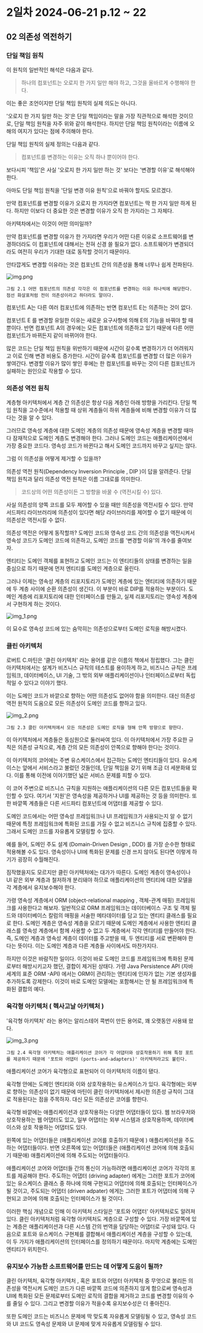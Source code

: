# 2일차 2024-06-21  p.12 ~ 22

##  02 의존성 역전하기

### 단일 책임 원칙

이 원칙의 일반적인 해석은 다음과 같다. 

> 하나의 컴포넌트는 오로지 한 가지 일만 해야 하고, 그것을 올바르게 수행해야 한다.

이는 좋은 조언이지만 단일 책임 원칙의 실제 의도는 아니다. 

'오로지 한 가지 일만 하는 것'은 단일 책임이라는 말을 가장 직관적으로 해석한 것이므로, 단일 책임 원칙을 자주 위와 같이 해석한다.
하지만 단일 책임 원칙이라는 이름에 오해의 여지가 있다는 점에 주의해야 한다. 

단일 책임 원칙의 실제 정의는 다음과 같다. 

> 컴포넌트를 변경하는 이유는 오직 하나 뿐이어야 한다.

보다시피 '책임'은 사실 '오로지 한 가지 일만 하는 것' 보다는 '변경할 이유'로 해석해야 한다. 

아마도 단일 책임 원칙을 '단일 변경 이유 원칙'으로 바꿔야 할지도 모르겠다.

만약 컴포넌트를 변경할 이유가 오로지 한 가지라면 컴포넌트는 딱 한 가지 일만 하게 된다. 하지만 이보다 더 중요한 것은 변경할 이유가 오직 한 가지라는
그 자체다.

아키텍차에서는 이것이 어떤 의미일까?

만약 컴포넌트를 변경할 이유가 한 가지라면 우리가 어떤 다른 이유로 소프트웨어를 변경하더라도 이 컴포넌트에 대해서는 전혀 신경 쓸 필요가 없다.
소프트웨어가 변경되더라도 여전히 우리가 기대한 대로 동작할 것이기 때문이다.

안타깝게도 변경할 이유라는 것은 컴포넌트 간의 의존성을 통해 너무나 쉽게 전파된다. 

![img.png](img.png)

`그림 2.1 어떤 컴포넌트의 의존성 각각은 이 컴포넌트를 변경하는 이유 하나씩에 해당한다. 점선 화살표처럼 전이 의존성이라고 하더라도 말이다.`

컴포넌트 A는 다른 여러 컴포넌트에 의존하는 반면 컴포넌트 E는 의존하는 것이 없다.

컴포넌트 E 를 변경할 유일한 이유는 새로운 요구사항에 의해 E의 기능을 바꿔야 할 때뿐이다.
반면 컴포넌트 A의 경우에는 모든 컴포넌트에 의존하고 있기 때문에 다른 어떤 컴포넌트가 바뀌든지 같이 바뀌어야 한다.

많은 코드는 단일 책임 원칙을 위반하기 때문에 시간이 갈수록 변경하기가 더 어려워지고 이로 인해 변경 비용도 증가한다.
시간이 갈수록 컴포넌트를 변경할 더 많은 이유가 쌓여간다. 
변경할 이유가 많이 쌓인 후에는 한 컴포넌트를 바꾸는 것이 다른 컴포넌트가 실패하는 원인으로 작용할 수 있다.

### 의존성 역전 원칙

계층형 아키텍처에서 계층 간 의존성은 항상 다음 계층인 아래 방향을 가리킨다. 단일 책임 원칙을 고수준에서 적용할 때 상위 계층들이 하위 계층들에
비해 변경할 이유가 더 많다는 것을 알 수 있다. 

그러므로 영속성 계층에 대한 도메인 계층의 의존성 때문에 영속성 계층을 변경할 때마다 잠재적으로 도메인 계층도 변경해야 한다.
그러나 도메인 코드는 애플리케이션에서 가장 중요한 코드다. 영속성 코드가 바뀐다고 해서 도메인 코드까지 바꾸고 싶지는 않다.

그럼 이 의존성을 어떻게 제거할 수 있을까?

의존성 역전 원칙(Dependency Inversion Principle , DIP )이 답을 알려준다.
단일 책임 원칙과 달리 의존성 역전 원칙은 이름 그대로를 의미한다.

> 코드상의 어떤 의존성이든 그 방향을 바꿀 수 (역전시킬 수) 있다.

사실 의존성의 양쪽 코드를 모두 제어할 수 있을 때만 의존성을 역전시킬 수 있다. 만약 서드파티 라이브러리에 의존성이 있다면
해당 라이브러리를 제어할 수 없기 때문에 이 의존성은 역전시킬 수 없다.

의존성 역전은 어떻게 동작할까? 도메인 코드와 영속성 코드 간의 의존성을 역전시켜서 영속성 코드가 도메인 코드에 의존하고, 
도메인 코드를 '변경할 이유'의 개수를 줄여보자.

엔티티는 도메인 객체를 표현하고 도메인 코드는 이 엔티티들의 상태를 변경하는 일을 중심으로 하기 때문에 먼저 엔티티를 도메인 계층으로 올린다.

그러나 이제는 영속성 계층의 리포지토리가 도메인 계층에 있는 엔티티에 의존하기 때문에 두 계층 사이에 순환 의존성이 생긴다. 
이 부분이 바로 DIP를 적용하는 부분이다. 도메인 계층에 리포지토리에 대한 인터페이스를 만들고, 실제 리포지토리는 
영속성 계층에서 구현하게 하는 것이다.

![img_1.png](img_1.png)

이 묘수로 영속성 코드에 있는 숨막히는 의존성으로부터 도메인 로직을 해방시켰다. 

### 클린 아키텍처

로버트 C.마틴은 '클린 아키텍처' 라는 용어를 같은 이름의 책에서 정립했다. 그는 클린 아키텍처에서는 설계가 비즈니스 규칙의
테스트를 용이하게 하고, 비즈니스 규칙은 프레임워크, 데이터베이스, UI 기술, 그 밖의 외부 애플리케이션이나 인터페이스로부터 독립적일 수 있다고 이야기 했다.

이는 도메인 코드가 바깥으로 향하는 어떤 의존성도 없어야 함을 의미한다. 대신 의존성 역전 원칙의 도움으로 모든 의존성이 도메인 코드를 향하고 있다.

![img_2.png](img_2.png)

`그림 2.3 클린 아키텍처에서 모든 의존성은 도메인 로직을 형해 안쪽 방향으로 향한다.`

이 아키텍처에서 계층들은 동심원으로 둘러싸여 있다. 이 아키텍처에서 가장 주요한 규칙은 의존성 규칙으로, 계층 간의 모든 의존성이
안쪽으로 향해야 한다는 것이다.

이 아키텍처의 코어에는 주변 유스케이스에서 접근하는 도메인 엔티티들이 있다.
유스케이스는 앞에서 서비스라고 불렀던 것들인데, 단일 책임을 갖기 위해 조금 더 세분화돼 있다.
이를 통해 이전에 이야기했던 넓은 서비스 문제를 피할 수 있다.

이 코어 주변으로 비즈니스 규칙을 지원하는 애플리케이션의 다른 모든 컴포넌트들을 확인할 수 있다.
여기서 '지원'은 영속성을 제공하거나 UI를 제공하는 것 등을 의미한다. 또한 바깥쪽 계층들은 다른 서드파티 컴포넌트에 어댑터를 제공할 수 있다.

도메인 코드에서는 어떤 영속성 프레임워크나 UI 프레임워크가 사용되는지 알 수 없기 때문에 특정 프레임워크에 특화된 코드를 가질 수 없고 비즈니스 규칙에
집중할 수 있다. 그래서 도메인 코드를 자유롭게 모델링할 수 있다. 

예를 들어, 도메인 주도 설계 (Domain-Driven Design , DDD) 를 가장 순수한 형태로 적용해볼 수도 있다. 
영속성이나 UI에 특화된 문제를 신경 쓰지 않아도 된다면 이렇게 하기가 굉장히 수월해진다.

짐작했을지도 모르지만 클린 아키텍처에는 대가가 따른다. 도메인 계층이 영속성이나 UI 같은 외부 계층과 철저하개 분리돼야 하므로 
애플리케이션의 엔티티에 대한 모델을 각 계층에서 유지보수해야 한다. 

가령 영속성 계층에서 ORM (object-relational mapping , 객체-관계 매핑) 프레임워크를 사용한다고 해보자. 일반적으로 
ORM 프레임워크는 데이터베이스 구조 및 객체 필드와 데이터베이스 칼럼의 매핑을 서술한 메타데이터를 담고 있는 엔티티 클래스를 필요로 한다.
도메인 계층은 영속성 계층을 모르기 때문에 도메인 계층에서 사용한 엔티티 클래스를 영속성 계층에서 함께 사용할 수 없고 두 계층에서 
각각 엔티티를 만들어야 한다. 
즉, 도메인 계층과 영속성 계층이 데이터를 주고받을 때, 두 엔티티를 서로 변환해야 한다는 뜻이다. 
이는 도메인 계층과 다른 계층들 사이에서도 마찬가지다. 

하지만 이것은 바람직한 일이다. 이것이 바로 도메인 코드를 프레임워크에 특화된 문제로부터 해방시키고자 했던, 결합이 제거된 상태다. 
가령 Java Persistence API (자바 세계의 표준 ORM -API) 에서는 ORM이 관리하는 엔티티에 인자가 없는 기본 생성자를 추가하도록 강제한다. 
이것이 바로 도메인 모델에는 포함해서는 안 될 프레임워크에 특화된 결합의 예다.

### 육각형 아키텍처 ( 헥사고날 아키텍처 )

'육각형 아키텍처' 라는 용어는 알리스테어 콕번이 만든 용어로, 꽤 오랫동안 사용돼 왔다. 

![img_3.png](img_3.png)

`그림 2.4 육각형 아키텍처는 애플리케이션 코어가 각 어댑터와 상호작용하기 위해 특정 포트를 제공하기 때문에 '포트와 어댑터 (ports-and-adapters)' 아키텍처라고도 불린다. `

애플리케이션 코어가 육각형으로 표현되어 이 아키텍처의 이름이 됐다.

육각형 안에는 도메인 엔티티와 이와 상호작용하는 유스케이스가 있다. 육각형에는 외부로 향하는 의존성이 없기 때문에
마틴이 클린 아키텍처에서 제시한 의존성 규칙이 그대로 적용된다는 점을 주목하자. 
대신 모든 의존성은 코어를 향한다. 

육각형 바깥에는 애플리케이션과 상호작용하는 다양한 어댑터들이 있다. 웹 브라우저와 상호작용하는 웹 어댑터도 있고, 
일부 어댑터는 외부 시스템과 상호작용하며, 데이터베이스와 상호 작용하는 어댑터도 있다.

왼쪽에 있는 어댑터들은 (애플리케이션 코어를 호출하기 때문에 ) 애플리케이션을 주도하는 어댑터들이다. 
반면 오른쪽에 있는 어댑터들은 (애플리케이션 코어에 의해 호출되기 때문애) 애플리케이션에 의해 주도되는 어댑터들이다.

애플리케이션 코어와 어댑터들 간의 통신이 가능하려면 애플리케이션 코어가 각각의 포트를 제공해야 한다. 주도하는 어댑터 (driving adapter) 에게는
그러한 포트가 코어에 있는 유스케이스 클래스 중 하나에 의해 구현되고 어댑터에 의해 호출되는 인터페이스가 될 것이고, 주도되는 어댑터 (driven adpater) 에게는
그러한 포트가 어댑터에 의해 구현되고 코어에 의해 호출되는 인터페이스가 될 것이다.

이러한 핵심 개념으로 인해 이 아키텍처 스타일은 '포트와 어댑터' 아키텍처로도 알려져 있다. 클린 아키텍처처럼 육각형 아키텍처도 계층으로 
구성할 수 있다. 가장 바깥쪽에 있는 계층은 애플리케이션과 다른 시스템 간의 번역을 담당하는 어댑터로 구성돼 있다. 다음으로 포트와 유스케이스 구현체를
결합해서 애플리케이션 계층을 구성할 수 있는데, 이 두 가지가 애플리케이션의 인터페이스를 정의하기 때문이다. 마지막 계층에는 도메인 엔티티가 위치한다.

### 유지보수 가능한 소프트웨어를 만드는 데 어떻게 도움이 될까?

클린 아키텍처, 육각형 아키텍처 , 혹은 포트와 어댑터 아키텍처 중 무엇으로 불리든 의존성을 역전시켜 도메인 코드가 다른 바깥쪽 코드에 의존하지 않게 함으로써
영속성과 UI에 특화된 모든 문제로부터 도메인 로직의 결합을 제거하고 코드를 변경할 이유의 수를 줄일 수 있다. 
그리고 변경할 이유가 적을수록 유지보수성은 더 좋아진다.

또한 도메인 코드는 비즈니스 문제에 딱 맞도록 자유롭게 모델링될 수 있고, 영속성 코드와 UI 코드도 영속성 문제와 UI 문제에 맞게 자유롭게 모델링될 수 있다.

